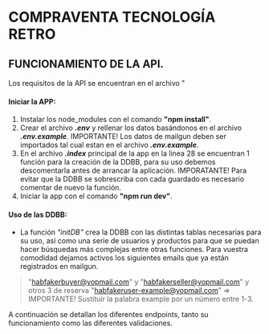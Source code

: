 # COMPRAVENTA TECNOLOGÍA RETRO

## FUNCIONAMIENTO DE LA API.

Los requisitos de la API se encuentran en el archivo "

#### Iniciar la APP:

1. Instalar los node_modules con el comando **"npm install"**.
2. Crear el archivo ***.env*** y rellenar los datos basándonos en el archivo ***.env.example***. IMPORTANTE! Los datos de mailgun deben ser importados tal cual estan en el archivo ***.env.example***.
3. En el archivo ***.index*** principal de la app en la linea 28 se encuentran 1 función para la creación de la DDBB, para su uso debemos descomentarla antes de arrancar la aplicación. IMPORATANTE! Para evitar que la DDBB se sobrescriba con cada guardado es necesario comentar de nuevo la función.
4. Iniciar la app con el comando **"npm run dev"**.

#### Uso de las DDBB:

- La función *"initDB"* crea la DDBB con las distintas tablas necesarias para su uso, así como una serie de usuarios y productos para que se puedan hacer búsquedas más complejas entre otras funciones. Para vuestra comodidad dejamos activos los siguientes emails que ya están registrados en mailgun.

> "habfakerbuyer@yopmail.com" y "habfakerseller@yopmail.com"
y otros 3 de reserva "habfakeruser-example@yopmail.com" =&gt; IMPORTANTE! Sustituir la palabra example por un número entre 1-3.

A continuación se detallan los diferentes endpoints, tanto su funcionamiento como las diferentes validaciones.